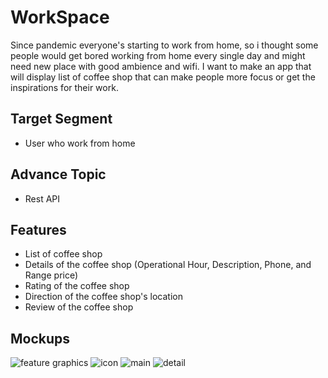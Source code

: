 # WorkSpace
Since pandemic everyone's starting to work from home, so i thought some people would get bored working from home every single day and might need new place with good ambience and wifi. I want to make an app that will display list of coffee shop that can make people more focus or get the inspirations for their work.
## Target Segment
- User who work from home
## Advance Topic
- Rest API
## Features
- List of coffee shop
- Details of the coffee shop (Operational Hour, Description, Phone, and Range price)
- Rating of the coffee shop
- Direction of the coffee shop's location
- Review of the coffee shop
## Mockups
![feature graphics](https://user-images.githubusercontent.com/56811810/146674107-b0f1696a-4e43-4005-8bd2-76cc924c410d.png)
![icon](https://user-images.githubusercontent.com/56811810/146674081-54ea030d-7731-4bb4-b015-e4ec9259afe2.png)
![main](https://user-images.githubusercontent.com/56811810/146674084-cd37878a-9474-4393-b355-9eddbc61dcdf.png)
![detail](https://user-images.githubusercontent.com/56811810/146674087-a28f2c89-85af-4f62-a370-f376f7ea325e.png)
